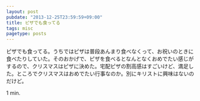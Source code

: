 ```yaml
---
layout: post
pubdate: "2013-12-25T23:59:59+09:00"
title: ピザでも食ってる
tags: misc
pagetype: posts
---
```

ピザでも食ってる。うちではピザは普段あんまり食べなくって、お祝いのときに食べたりしていた。そのおかげで、ピザを食べるとなんとなくおめでたい感じがするので、クリスマスはピザに決めた。宅配ピザの割高感はすごいけど、満足した。ところでクリスマスはおめでたい行事なのか。別にキリストに興味はないのだけど。

1 min.
